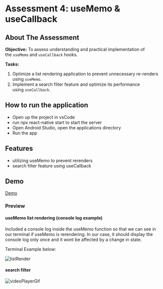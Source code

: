 # Assessment 4: useMemo & useCallback

## About The Assessment

**Objective:** To assess understanding and practical implementation of the `useMemo` and `useCallback` hooks.

**Tasks:**

1. Optimize a list rendering application to prevent unnecessary re-renders using `useMemo`.
2. Implement a search filter feature and optimize its performance using `useCallback`.

## How to run the application

- Open up the project in vsCode
- run npx react-native start to start the server
- Open Android Studio, open the applications directory
- Run the app

## Features

- utilizing useMemo to prevent rerenders
- search filter feature using useCallback

## Demo

[Demo](https://codesandbox.io/p/github/ebraa409/Assessment5-useMemo-useCallback/main?import=true&layout=%257B%2522sidebarPanel%2522%253A%2522EXPLORER%2522%252C%2522rootPanelGroup%2522%253A%257B%2522direction%2522%253A%2522horizontal%2522%252C%2522contentType%2522%253A%2522UNKNOWN%2522%252C%2522type%2522%253A%2522PANEL_GROUP%2522%252C%2522id%2522%253A%2522ROOT_LAYOUT%2522%252C%2522panels%2522%253A%255B%257B%2522type%2522%253A%2522PANEL_GROUP%2522%252C%2522contentType%2522%253A%2522UNKNOWN%2522%252C%2522direction%2522%253A%2522vertical%2522%252C%2522id%2522%253A%2522clyveawtw0006356jcwjl6a6t%2522%252C%2522sizes%2522%253A%255B100%252C0%255D%252C%2522panels%2522%253A%255B%257B%2522type%2522%253A%2522PANEL_GROUP%2522%252C%2522contentType%2522%253A%2522EDITOR%2522%252C%2522direction%2522%253A%2522horizontal%2522%252C%2522id%2522%253A%2522EDITOR%2522%252C%2522panels%2522%253A%255B%257B%2522type%2522%253A%2522PANEL%2522%252C%2522contentType%2522%253A%2522EDITOR%2522%252C%2522id%2522%253A%2522clyveawtv0002356j5zn9c54a%2522%257D%255D%257D%252C%257B%2522type%2522%253A%2522PANEL_GROUP%2522%252C%2522contentType%2522%253A%2522SHELLS%2522%252C%2522direction%2522%253A%2522horizontal%2522%252C%2522id%2522%253A%2522SHELLS%2522%252C%2522panels%2522%253A%255B%257B%2522type%2522%253A%2522PANEL%2522%252C%2522contentType%2522%253A%2522SHELLS%2522%252C%2522id%2522%253A%2522clyveawtv0004356j2ao2ll70%2522%257D%255D%252C%2522sizes%2522%253A%255B100%255D%257D%255D%257D%252C%257B%2522type%2522%253A%2522PANEL_GROUP%2522%252C%2522contentType%2522%253A%2522DEVTOOLS%2522%252C%2522direction%2522%253A%2522vertical%2522%252C%2522id%2522%253A%2522DEVTOOLS%2522%252C%2522panels%2522%253A%255B%257B%2522type%2522%253A%2522PANEL%2522%252C%2522contentType%2522%253A%2522DEVTOOLS%2522%252C%2522id%2522%253A%2522clyveawtw0005356jhxpjilj1%2522%257D%255D%252C%2522sizes%2522%253A%255B100%255D%257D%255D%252C%2522sizes%2522%253A%255B50%252C50%255D%257D%252C%2522tabbedPanels%2522%253A%257B%2522clyveawtv0002356j5zn9c54a%2522%253A%257B%2522tabs%2522%253A%255B%257B%2522id%2522%253A%2522clyveawtv0001356j1wmpt1kc%2522%252C%2522mode%2522%253A%2522permanent%2522%252C%2522type%2522%253A%2522FILE%2522%252C%2522filepath%2522%253A%2522%252FREADME.md%2522%257D%255D%252C%2522id%2522%253A%2522clyveawtv0002356j5zn9c54a%2522%252C%2522activeTabId%2522%253A%2522clyveawtv0001356j1wmpt1kc%2522%257D%252C%2522clyveawtw0005356jhxpjilj1%2522%253A%257B%2522id%2522%253A%2522clyveawtw0005356jhxpjilj1%2522%252C%2522tabs%2522%253A%255B%257B%2522type%2522%253A%2522ENV_SETUP%2522%252C%2522id%2522%253A%2522clyveaxjs000a356jh6x6ul1g%2522%252C%2522mode%2522%253A%2522permanent%2522%257D%255D%252C%2522activeTabId%2522%253A%2522clyveaxjs000a356jh6x6ul1g%2522%257D%252C%2522clyveawtv0004356j2ao2ll70%2522%253A%257B%2522id%2522%253A%2522clyveawtv0004356j2ao2ll70%2522%252C%2522activeTabId%2522%253A%2522clyveazms003u356jjfu1laff%2522%252C%2522tabs%2522%253A%255B%257B%2522id%2522%253A%2522clyveawtv0003356j20sq8l3j%2522%252C%2522mode%2522%253A%2522permanent%2522%252C%2522type%2522%253A%2522TERMINAL%2522%252C%2522shellId%2522%253A%2522clyveawql002sdkgr1fuy5dk6%2522%257D%252C%257B%2522type%2522%253A%2522TASK_LOG%2522%252C%2522taskId%2522%253A%2522start%2522%252C%2522id%2522%253A%2522clyveazms003u356jjfu1laff%2522%252C%2522mode%2522%253A%2522permanent%2522%257D%255D%257D%257D%252C%2522showDevtools%2522%253Atrue%252C%2522showShells%2522%253Afalse%252C%2522showSidebar%2522%253Atrue%252C%2522sidebarPanelSize%2522%253A15%257D)

### Preview

#### useMemo list rendering (console log example)

Included a console log inside the useMemo function so that we can see in our terminal if useMemo is rerendering. In our case, it should display the console log only once and it wont be affected by a change in state.

Terminal Example below:

![listRender](https://i.imgur.com/6nNDCAi.gif)

#### search filter

![videoPlayerGif](https://i.imgur.com/VloFyBG.gif)
